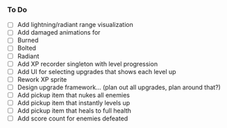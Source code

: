 ### To Do
- [ ] Add lightning/radiant range visualization
- [ ] Add damaged animations for 
- [ ] Burned
- [ ] Bolted
- [ ] Radiant
- [ ] Add XP recorder singleton with level progression
- [ ] Add UI for selecting upgrades that shows each level up
- [ ] Rework XP sprite
- [ ] Design upgrade framework... (plan out all upgrades, plan around that?)
- [ ] Add pickup item that nukes all enemies
- [ ] Add pickup item that instantly levels up
- [ ] Add pickup item that heals to full health
- [ ] Add score count for enemies defeated
